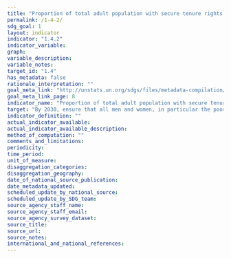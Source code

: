 ```yaml
---
title: "Proportion of total adult population with secure tenure rights to land, with legally recognized documentation and who perceive their rights to land as secure, by sex and by type of tenure"
permalink: /1-4-2/
sdg_goal: 1
layout: indicator
indicator: "1.4.2"
indicator_variable: 
graph: 
variable_description: 
variable_notes: 
target_id: "1.4"
has_metadata: false
rationale_interpretation: ""
goal_meta_link: "http://unstats.un.org/sdgs/files/metadata-compilation/Metadata-Goal-1.pdf"
goal_meta_link_page: 8
indicator_name: "Proportion of total adult population with secure tenure rights to land, with legally recognized documentation and who perceive their rights to land as secure, by sex and by type of tenure"
target: "By 2030, ensure that all men and women, in particular the poor and the vulnerable, have equal rights to economic resources, as well as access to basic services, ownership and control over land and other forms of property, inheritance, natural resources, appropriate new technology and financial services, including microfinance."
indicator_definition: ""
actual_indicator_available: 
actual_indicator_available_description: 
method_of_computation: ""
comments_and_limitations: 
periodicity: 
time_period: 
unit_of_measure: 
disaggregation_categories: 
disaggregation_geography: 
date_of_national_source_publication: 
date_metadata_updated: 
scheduled_update_by_national_source: 
scheduled_update_by_SDG_team: 
source_agency_staff_name: 
source_agency_staff_email: 
source_agency_survey_dataset: 
source_title: 
source_url: 
source_notes: 
international_and_national_references: 
---
```


